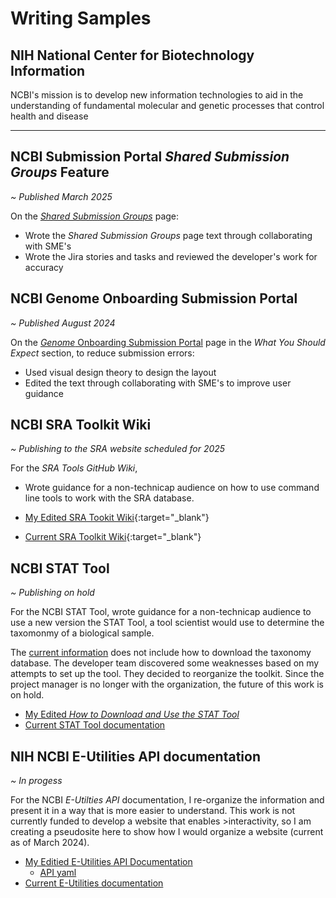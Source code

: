 # Writing Samples

## NIH National Center for Biotechnology Information 
 NCBI's mission is to develop new information technologies to aid in the understanding of fundamental molecular and genetic processes that control health and disease

---
## NCBI Submission Portal _Shared Submission Groups_ Feature

_~ Published March 2025_ 

On the [_Shared Submission Groups_](https://submit.ncbi.nlm.nih.gov/help/submission-groups/) page:

- Wrote the _Shared Submission Groups_ page text through collaborating with SME's
- Wrote the Jira stories and tasks and reviewed the developer's work for accuracy 

## NCBI Genome Onboarding Submission Portal

_~ Published August 2024_

 On the [_Genome_ Onboarding Submission Portal](https://submit.ncbi.nlm.nih.gov/about/genome/) page in the _What You Should Expect_ section, to reduce submission errors: 

 - Used visual design theory to design the layout
 - Edited the text through collaborating with SME's to improve user guidance
 

## **NCBI SRA Toolkit Wiki**

_~ Publishing to the SRA website scheduled for 2025_

For the _SRA Tools GitHub Wiki_,  
- Wrote guidance for a non-technicap audience on how to use command line tools to work with the SRA database.  

 - [My Edited SRA Tookit Wiki](https://github.com/jenpetsmit/tk_wiki/wiki){:target="_blank"} 
 - [Current SRA Toolkit Wiki](https://github.com/ncbi/sra-tools/wiki){:target="_blank"}

## **NCBI STAT Tool**

_~ Publishing on hold_

 For the NCBI STAT Tool, wrote guidance for a non-technicap audience to use a new version the STAT Tool, a tool scientist would use to determine the taxomonmy of a biological sample. 
 
 The [current information](https://github.com/ncbi/ngs-tools/tree/tax/tools/tax) does not include how to download the taxonomy database. The developer team discovered some weaknesses based on my attempts to set up the tool. They decided to reorganize the toolkit. Since the project manager is no longer with the organization, the future of this work is on hold.
 
  * [My Edited _How to Download and Use the STAT Tool_](https://github.com/jenpetsmit/STAT_Tool/blob/main/STAT_Tool.md) 
  * [ Current STAT Tool documentation](https://github.com/ncbi/ngs-tools/tree/tax/tools/tax)
 
## **NIH NCBI E-Utilities API documentation**

_~ In progess_

For the NCBI _E-Utilties API_ documentation, I re-organize the information and present it in a way that is more easier to understand. This work is not currently funded to develop a website that enables >interactivity, so I am creating a pseudosite here to show how I would organize a website (current as of March 2024). 

  - [My Editied E-Utilities API Documentation](https://github.com/jenpetsmit/eutilities/blob/main/getting_started.md) 
    - [API yaml](https://github.com/jenpetsmit/eutilities/blob/main/eutils/yml.md)
  - [Current E-Utilities documentation](https://www.ncbi.nlm.nih.gov/books/NBK25500/) 


